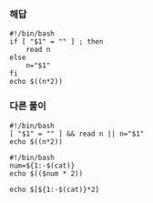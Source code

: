 ### 해답
```
#!/bin/bash
if [ "$1" = "" ] ; then
    read n
else
    n="$1"
fi
echo $((n*2))
```
### 다른 풀이
```
#!/bin/bash
[ "$1" = "" ] && read n || n="$1"
echo $((n*2))
```
```
#!/bin/bash
num=${1:-$(cat)}
echo $(($num * 2))
```
```
echo $[${1:-$(cat)}*2]
```
